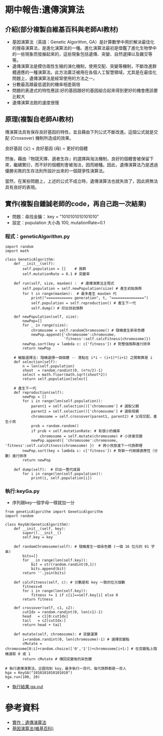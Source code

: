 # 期中報告:遺傳演算法
## 介紹(部分複製自維基百科與老師AI教材)
* 基因演算法（英語：Genetic Algorithm, GA）是計算數學中用於解決最佳化的搜尋演算法，是進化演算法的一種。進化演算法最初是借鑑了進化生物學中的一些現象而發展起來的，這些現象包括遺傳、突變、自然選擇以及雜交等等。
* 遺傳演算法是模仿兩性生殖的演化機制，使用交配、突變等機制，不斷改進群體適應的一種演算法。此方法廣泛被用在各個人工智慧領域，尤其是在最佳化問題上，遺傳演算法是經常使用的方法之一。
* 分數最高跟最低選到的機率相差兩倍
* 問題的表達式的特性應該:好的基因跟好的基因組合起來得到更好的機會應該要比較大
* 遺傳演算法跑的速度很慢

## 原理(複製自老師AI教材)

傳演算法具有保存良好基因的特性，並且藉由下列公式不斷改進。這個公式就是交配 (Crossover) 機制所造成的效果。

良好基因 (父) + 良好基因 (母) = 更好的個體

然後，藉由『物競天擇、適者生存』的選擇與淘汰機制，良好的個體會被保留下來，繼續繁衍，而不好的個體則會被淘汰，因而絕種。因此，遺傳演算法乃是透過優勝劣敗的生存法則所設計出來的一個競爭性演算法。

當然，在某些問題上，上述的公式不成立時，遺傳演算法也就失效了，因此將無法具有良好的表現。

## 實作(複製自鍾誠老師的code，再自己跑一次結果)
* 問題：尋找金鑰： key = "1010101010101010"
* 設定：population 大小為 100, mutationRate=0.1
### 程式：geneticAlgorithm.py
```
import random
import math

class GeneticAlgorithm:
    def __init__(self): 
        self.population = []    # 族群
        self.mutationRate = 0.1 # 突變率

    def run(self, size, maxGen) :  # 遺傳演算法主程式
        self.population = self.newPopulation(size) # 產生初始族群
        for t in range(maxGen):  # 最多產生 maxGen 代
            print("============ generation", t, "===============")
            self.population = self.reproduction() # 產生下一代
            self.dump() # 印出目前族群
  
    def newPopulation(self, size): 
        newPop=[]
        for _ in range(size): 
            chromosome = self.randomChromosome() # 隨機產生新染色體
            newPop.append({'chromosome':chromosome, 
                           'fitness':self.calcFitness(chromosome)})
        newPop.sort(key = lambda c: c['fitness']) # 對整個族群進行排序
        return newPop
  
    # 輪盤選擇法: 隨機選擇一個個體 -- 落點在 i*i ~ (i+1)*(i+1) 之間都算是 i
    def selection(self): 
        n = len(self.population)
        shoot  = random.randint(0, (n*n/2)-1)
        select = math.floor(math.sqrt(shoot*2))
        return self.population[select]
  
    # 產生下一代
    def reproduction(self):
        newPop = []
        for i in range(len(self.population)): 
            parent1 = self.selection()['chromosome'] # 選取父親
            parent2 = self.selection()['chromosome'] # 選取母親
            chromosome = self.crossover(parent1, parent2) # 父母交配，產生小孩
            prob = random.random()
            if prob < self.mutationRate: # 有很小的機率
                chromosome = self.mutate(chromosome) # 小孩會突變
            newPop.append({ 'chromosome':chromosome, 'fitness':self.calcFitness(chromosome) })  # 將小孩放進下一代族群裡
        newPop.sort(key = lambda c: c['fitness']) # 對新一代根據適應性（分數）進行排序
        return newPop
  
    def dump(self):  # 印出一整代成員
        for i in range(len(self.population)):
            print(i, self.population[i])

```

### 執行:keyGa.py
* 序列跟key一個字母一樣就加一分
```
from geneticAlgorithm import GeneticAlgorithm
import random

class KeyGA(GeneticAlgorithm):
    def __init__(self, key):
        super().__init__()
        self.key = key

    def randomChromosome(self): # 隨機產生一個染色體 (一個 16 位元的 01 字串)
        bits=[]
        for _ in range(len(self.key)):
            bit = str(random.randint(0,1))
            bits.append(bit)
        return ''.join(bits)
  
    def calcFitness(self, c): # 分數是和 key 一致的位元個數
        fitness=0
        for i in range(len(self.key)):
            fitness += 1 if c[i]==self.key[i] else 0
        return fitness
  
    def crossover(self, c1, c2):
        cutIdx = random.randint(0, len(c1)-1)
        head   = c1[0:cutIdx]
        tail   = c2[cutIdx:]
        return head + tail
    
    def mutate(self, chromosome): # 突變運算
        i=random.randint(0, len(chromosome)-1) # 選擇突變點
        cMutate = chromosome[0:i]+random.choice(['0','1'])+chromosome[i+1:] # 在突變點上隨機選取 0 或 1
        return cMutate # 傳回突變後的染色體

# 執行遺傳演算法，企圖找到 key，最多執行一百代，每代族群都是一百人
kga = KeyGA("1010101010101010")
kga.run(100, 20)
```
* [執行結果:ga.out](https://github.com/victor0520/sa110a/blob/master/note/ga.out.txt)


# 參考資料
* [實作：遺傳演算法](https://programmermedia.org/root/%E9%99%B3%E9%8D%BE%E8%AA%A0/%E8%AA%B2%E7%A8%8B/%E4%BA%BA%E5%B7%A5%E6%99%BA%E6%85%A7/02-optimize/03-genetic/%E5%AF%A6%E4%BD%9C%EF%BC%9A%E9%81%BA%E5%82%B3%E6%BC%94%E7%AE%97%E6%B3%95.md)
* [基因演算法(維基百科)](https://zh.wikipedia.org/wiki/%E9%81%97%E4%BC%A0%E7%AE%97%E6%B3%95)